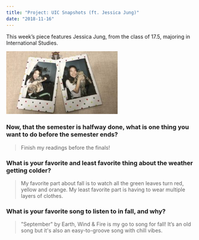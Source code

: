 ```yaml
---
title: "Project: UIC Snapshots (ft. Jessica Jung)"
date: "2018-11-16"
---
```


This week’s piece features Jessica Jung, from the class of 17.5, majoring in International Studies.

![](./images/scribejessica1-300x169.jpg)

### Now, that the semester is halfway done, what is one thing you want to do before the semester ends?

> Finish my readings before the finals!

### What is your favorite and least favorite thing about the weather getting colder?

> My favorite part about fall is to watch all the green leaves turn red, yellow and orange. My least favorite part is having to wear multiple layers of clothes.

### What is your favorite song to listen to in fall, and why?

> "September" by Earth, Wind & Fire is my go to song for fall! It’s an old song but it's also an easy-to-groove song with chill vibes.
